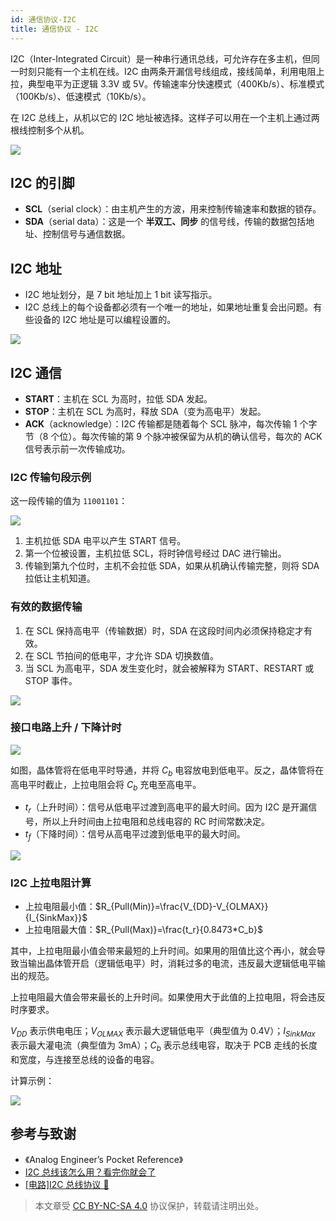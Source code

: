 ```yaml
---
id: 通信协议-I2C
title: 通信协议 - I2C
---
```


I2C（Inter-Integrated Circuit）是一种串行通讯总线，可允许存在多主机，但同一时刻只能有一个主机在线。I2C 由两条开漏信号线组成，接线简单，利用电阻上拉，典型电平为正逻辑 3.3V 或 5V。传输速率分快速模式（400Kb/s）、标准模式（100Kb/s）、低速模式（10Kb/s）。

在 I2C 总线上，从机以它的 I2C 地址被选择。这样子可以用在一个主机上通过两根线控制多个从机。

![](https://cos.wiki-power.com/img/20211026174634.png)

## I2C 的引脚

- **SCL**（serial clock）：由主机产生的方波，用来控制传输速率和数据的锁存。
- **SDA**（serial data）：这是一个 **半双工、同步** 的信号线，传输的数据包括地址、控制信号与通信数据。

## I2C 地址

- I2C 地址划分，是 7 bit 地址加上 1 bit 读写指示。
- I2C 总线上的每个设备都必须有一个唯一的地址，如果地址重复会出问题。有些设备的 I2C 地址是可以编程设置的。

![](https://cos.wiki-power.com/img/20211027112717.png)

## I2C 通信

- **START**：主机在 SCL 为高时，拉低 SDA 发起。
- **STOP**：主机在 SCL 为高时，释放 SDA（变为高电平）发起。
- **ACK**（acknowledge）：I2C 传输都是随着每个 SCL 脉冲，每次传输 1 个字节（8 个位）。每次传输的第 9 个脉冲被保留为从机的确认信号，每次的 ACK 信号表示前一次传输成功。

### I2C 传输句段示例

这一段传输的值为 `11001101`：

![](https://cos.wiki-power.com/img/20211104172952.png)

1. 主机拉低 SDA 电平以产生 START 信号。
2. 第一个位被设置，主机拉低 SCL，将时钟信号经过 DAC 进行输出。
3. 传输到第九个位时，主机不会拉低 SDA，如果从机确认传输完整，则将 SDA 拉低让主机知道。

### 有效的数据传输

1. 在 SCL 保持高电平（传输数据）时，SDA 在这段时间内必须保持稳定才有效。
2. 在 SCL 节拍间的低电平，才允许 SDA 切换数值。
3. 当 SCL 为高电平，SDA 发生变化时，就会被解释为 START、RESTART 或 STOP 事件。

![](https://cos.wiki-power.com/img/20211105172139.png)

### 接口电路上升 / 下降计时

![](https://cos.wiki-power.com/img/20211108093819.png)

如图，晶体管将在低电平时导通，并将 $C_b$ 电容放电到低电平。反之，晶体管将在高电平时截止，上拉电阻会将 $C_b$ 充电至高电平。

- $t_r$（上升时间）：信号从低电平过渡到高电平的最大时间。因为 I2C 是开漏信号，所以上升时间由上拉电阻和总线电容的 RC 时间常数决定。
- $t_f$（下降时间）：信号从高电平过渡到低电平的最大时间。

![](https://cos.wiki-power.com/img/20211108095142.png)

### I2C 上拉电阻计算

- 上拉电阻最小值：$R_{Pull(Min)}=\frac{V_{DD}-V_{OLMAX}}{I_{SinkMax}}$
- 上拉电阻最大值：$R_{Pull(Max)}=\frac{t_r}{0.8473*C_b}$

其中，上拉电阻最小值会带来最短的上升时间。如果用的阻值比这个再小，就会导致当输出晶体管开启（逻辑低电平）时，消耗过多的电流，违反最大逻辑低电平输出的规范。

上拉电阻最大值会带来最长的上升时间。如果使用大于此值的上拉电阻，将会违反时序要求。

$V_{DD}$ 表示供电电压；$V_{OLMAX}$ 表示最大逻辑低电平（典型值为 0.4V）；$I_{SinkMax}$ 表示最大灌电流（典型值为 3mA）；$C_b$ 表示总线电容，取决于 PCB 走线的长度和宽度，与连接至总线的设备的电容。

计算示例：

![](https://cos.wiki-power.com/img/20211108103406.png)

## 参考与致谢

- 《Analog Engineer’s Pocket Reference》
- [I2C 总线该怎么用？看完你就会了](https://mp.weixin.qq.com/s/IeL77NTyVdTdkcNtqjjFPA)
- [[电路]I2C 总线协议 🚧](https://zhenhuizhang.tk/post/dian-lu-i2c-zong-xian-xie-yi/)

 > 本文章受 [CC BY-NC-SA 4.0](https://creativecommons.org/licenses/by/4.0/deed.zh) 协议保护，转载请注明出处。
